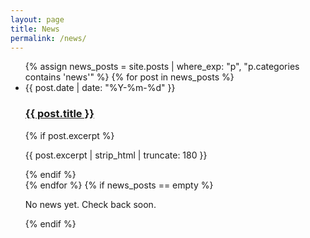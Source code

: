 ```yaml
---
layout: page
title: News
permalink: /news/
---
```


<ul class="post-list">
  {% assign news_posts = site.posts | where_exp: "p", "p.categories contains 'news'" %}
  {% for post in news_posts %}
    <li>
      <span class="post-meta">{{ post.date | date: "%Y-%m-%d" }}</span>
      <h3>
        <a class="post-link" href="{{ post.url | relative_url }}">
          {{ post.title }}
        </a>
      </h3>
      {% if post.excerpt %}
        <p>{{ post.excerpt | strip_html | truncate: 180 }}</p>
      {% endif %}
    </li>
  {% endfor %}
  {% if news_posts == empty %}
    <p>No news yet. Check back soon.</p>
  {% endif %}
</ul>
